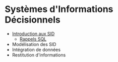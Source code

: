 # Systèmes d'Informations Décisionnels

- [Introduction aux SID](https://docs.google.com/presentation/d/e/2PACX-1vR829kNlv-n9c9yq_VGKzxa5t8RFDL_3JODxOaMjjOn_Tz5oCHRFV1wgTzLd1FH8CQeD-37fdMmXlBv/pub?start=false&loop=false&delayms=3000)
    - [Rappels SQL](tp1)
- Modélisation des SID
- Intégration de données
- Restitution d'informations

